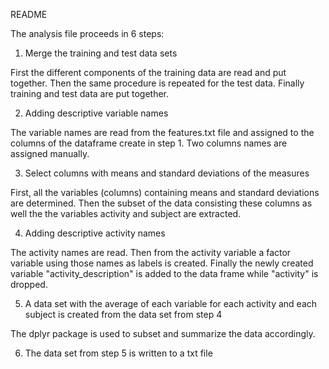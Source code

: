 README

The analysis file proceeds in 6 steps:

1) Merge the training and test data sets

First the different components of the training data are read and put together.
Then the same procedure is repeated for the test data.
Finally training and test data are put together.


2) Adding descriptive variable names

The variable names are read from the features.txt file and assigned to the columns of the dataframe create in step 1.
Two columns names are assigned manually.


3) Select columns with means and standard deviations of the measures

First, all the variables (columns) containing means and standard deviations are determined.
Then the subset of the data consisting these columns as well the the variables activity and subject are extracted.


4) Adding descriptive activity names

The activity names are read. Then from the activity variable a factor variable using those names as labels is created.
Finally the newly created variable "activity_description" is added to the data frame while "activity" is dropped.


5) A data set with the average of each variable for each activity and each subject is created from the data set from step 4

The dplyr package is used to subset and summarize the data accordingly.

6) The data set from step 5 is written to a txt file

